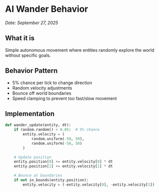 # AI Wander Behavior
*Date: September 27, 2025*

## What it is
Simple autonomous movement where entities randomly explore the world without specific goals.

## Behavior Pattern
- 5% chance per tick to change direction
- Random velocity adjustments
- Bounce off world boundaries
- Speed clamping to prevent too fast/slow movement

## Implementation
```python
def wander_update(entity, dt):
    if random.random() < 0.05:  # 5% chance
        entity.velocity = (
            random.uniform(-50, 50),
            random.uniform(-50, 50)
        )
    
    # Update position
    entity.position[0] += entity.velocity[0] * dt
    entity.position[1] += entity.velocity[1] * dt
    
    # Bounce at boundaries
    if not in_bounds(entity.position):
        entity.velocity = (-entity.velocity[0], -entity.velocity[1])
```